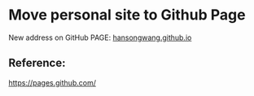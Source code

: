 # Move personal site to Github Page 

New address on GitHub PAGE: [hansongwang.github.io](http://hansongwang.github.io)


## Reference:

https://pages.github.com/